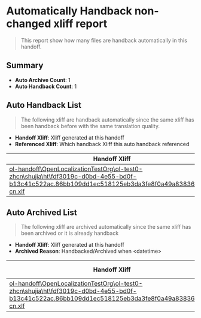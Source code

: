 # Automatically Handback non-changed xliff report
> This report show how many files are handback automatically in this handoff.

## Summary
* **Auto Archive Count**: 1
* **Auto Handback Count**: 1

## Auto Handback List
> The following xliff are handback automatically since the same xliff has been handback before with the same translation quality.

* **Handoff Xliff**: Xliff generated at this handoff
* **Referenced Xliff**: Which handback Xliff this auto handback referenced

| Handoff Xliff | Referenced Xliff | 
| --- | --- | 
| [ol-handoff\OpenLocalizationTestOrg\ol-test0-zhcn\shujia\ht\fdf3019c-d0bd-4e55-bd0f-b13c41c522ac.86bb109dd1ec518125eb3da3fe8f0a49a838368b.zh-cn.xlf](https://github.com/OpenLocalizationTestOrg/ol-test0-handoff/blob/8a34b3d3edfad31efae30a649341e3b2cd973d50/ol-handoff/OpenLocalizationTestOrg/ol-test0-zhcn/shujia/ht/fdf3019c-d0bd-4e55-bd0f-b13c41c522ac.86bb109dd1ec518125eb3da3fe8f0a49a838368b.zh-cn.xlf) | [ol-handback\OpenLocalizationTestOrg\ol-test0-zhcn\shujia\ht\fdf3019c-d0bd-4e55-bd0f-b13c41c522ac.86bb109dd1ec518125eb3da3fe8f0a49a838368b.zh-cn.xlf](https://github.com/OpenLocalizationTestOrg/ol-test0-handback/blob/abd56eaecde488735c660d7de2551be4cb8e90ae/ol-handback/OpenLocalizationTestOrg/ol-test0-zhcn/shujia/ht/fdf3019c-d0bd-4e55-bd0f-b13c41c522ac.86bb109dd1ec518125eb3da3fe8f0a49a838368b.zh-cn.xlf) | 

## Auto Archived List
> The following xliff are archived automatically since the same xliff has been archived or it is already handback

* **Handoff Xliff**: Xliff generated at this handoff
* **Archived Reason**: Handbacked/Archived when &lt;datetime&gt;

| Handoff Xliff | Archived Reason | 
| --- | --- | 
| [ol-handoff\OpenLocalizationTestOrg\ol-test0-zhcn\shujia\ht\fdf3019c-d0bd-4e55-bd0f-b13c41c522ac.86bb109dd1ec518125eb3da3fe8f0a49a838368b.zh-cn.xlf](https://github.com/OpenLocalizationTestOrg/ol-test0-handoff/blob/8a34b3d3edfad31efae30a649341e3b2cd973d50/ol-handoff/OpenLocalizationTestOrg/ol-test0-zhcn/shujia/ht/fdf3019c-d0bd-4e55-bd0f-b13c41c522ac.86bb109dd1ec518125eb3da3fe8f0a49a838368b.zh-cn.xlf) | Handbacked | 

